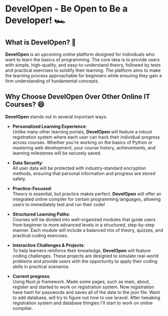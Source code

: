 # DevelOpen - Be Open to Be a Developer! 🏎️

## What is DevelOpen? 👀
**DevelOpen** is an upcoming online platform designed for individuals who want to learn the basics of programming. The core idea is to provide users with simple, high-quality, and easy-to-understand theory, followed by tests and practical exercises to solidify their learning. The platform aims to make the learning process approachable for beginners while ensuring they gain a firm understanding of fundamental concepts.

## Why Choose DevelOpen Over Other Online IT Courses? 😄
**DevelOpen** stands out in several important ways:
- **Personalized Learning Experience**:  
  Unlike many other learning portals, **DevelOpen** will feature a robust registration system where each user can track their individual progress across courses. Whether you're working on the basics of Python or mastering web development, your course history, achievements, and learning milestones will be securely saved.
- **Data Security**:  
  All user data will be protected with industry-standard encryption methods, ensuring that personal information and progress are stored safely.
- **Practice-Focused**:  
  Theory is essential, but practice makes perfect. **DevelOpen** will offer an integrated online compiler for certain programming languages, allowing users to immediately test and run their code!
- **Structured Learning Paths**:  
  Courses will be divided into well-organized modules that guide users from beginner to more advanced levels in a structured, step-by-step manner. Each module will include a balanced mix of theory, quizzes, and practical coding exercises.
- **Interactive Challenges & Projects**:  
  To help learners reinforce their knowledge, **DevelOpen** will feature coding challenges. These projects are designed to simulate real-world problems and provide users with the opportunity to apply their coding skills in practical scenarios.

- **Current progress**:  
  Using Nuxt.js framework.
  Made some pages, such as main, about, register and started to work on registration system. Now registration have hash for passwords and saves all of the data to the json file.
  Want to add database, will try to figure out how to use laravel.
  After tweaking registration system and database thingies I'll start to work on online compilier.
